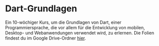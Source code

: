 # Dart-Grundlagen
Ein 10-wöchiger Kurs, um die Grundlagen von Dart, einer Programmiersprache, die vor allem für die Entwicklung von mobilen, Desktop- und Webanwendungen verwendet wird, zu erlernen. Die Folien findest du im Google Drive-Ordner [hier](https://drive.google.com/drive/folders/1X6uouF-blETe_0qMTRfgx9iypbzfKiko?usp=drive_link).
